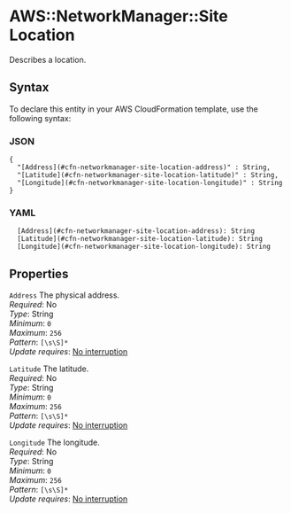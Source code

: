 # AWS::NetworkManager::Site Location<a name="aws-properties-networkmanager-site-location"></a>

Describes a location\.

## Syntax<a name="aws-properties-networkmanager-site-location-syntax"></a>

To declare this entity in your AWS CloudFormation template, use the following syntax:

### JSON<a name="aws-properties-networkmanager-site-location-syntax.json"></a>

```
{
  "[Address](#cfn-networkmanager-site-location-address)" : String,
  "[Latitude](#cfn-networkmanager-site-location-latitude)" : String,
  "[Longitude](#cfn-networkmanager-site-location-longitude)" : String
}
```

### YAML<a name="aws-properties-networkmanager-site-location-syntax.yaml"></a>

```
  [Address](#cfn-networkmanager-site-location-address): String
  [Latitude](#cfn-networkmanager-site-location-latitude): String
  [Longitude](#cfn-networkmanager-site-location-longitude): String
```

## Properties<a name="aws-properties-networkmanager-site-location-properties"></a>

`Address` <a name="cfn-networkmanager-site-location-address"></a>
The physical address\.  
_Required_: No  
_Type_: String  
_Minimum_: `0`  
_Maximum_: `256`  
_Pattern_: `[\s\S]*`  
_Update requires_: [No interruption](https://docs.aws.amazon.com/AWSCloudFormation/latest/UserGuide/using-cfn-updating-stacks-update-behaviors.html#update-no-interrupt)

`Latitude` <a name="cfn-networkmanager-site-location-latitude"></a>
The latitude\.  
_Required_: No  
_Type_: String  
_Minimum_: `0`  
_Maximum_: `256`  
_Pattern_: `[\s\S]*`  
_Update requires_: [No interruption](https://docs.aws.amazon.com/AWSCloudFormation/latest/UserGuide/using-cfn-updating-stacks-update-behaviors.html#update-no-interrupt)

`Longitude` <a name="cfn-networkmanager-site-location-longitude"></a>
The longitude\.  
_Required_: No  
_Type_: String  
_Minimum_: `0`  
_Maximum_: `256`  
_Pattern_: `[\s\S]*`  
_Update requires_: [No interruption](https://docs.aws.amazon.com/AWSCloudFormation/latest/UserGuide/using-cfn-updating-stacks-update-behaviors.html#update-no-interrupt)
